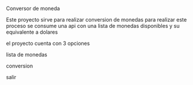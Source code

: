 Conversor de moneda 

Este proyecto sirve para realizar conversion de monedas 
para realizar este proceso se consume una api con una lista de monedas disponibles y su equivalente a dolares

el proyecto cuenta con 3 opciones

lista de monedas

conversion

salir

